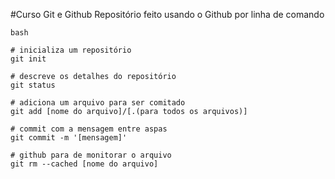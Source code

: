 #Curso Git e Github
Repositório feito usando o Github por linha de comando

```
bash

# inicializa um repositório
git init

# descreve os detalhes do repositório
git status

# adiciona um arquivo para ser comitado
git add [nome do arquivo]/[.(para todos os arquivos)]

# commit com a mensagem entre aspas
git commit -m '[mensagem]'

# github para de monitorar o arquivo
git rm --cached [nome do arquivo]
```
